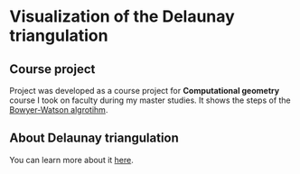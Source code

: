 # Visualization of the Delaunay triangulation

## Course project
Project was developed as a course project for **Computational geometry** course I took on faculty during my master studies.
It shows the steps of the [Bowyer-Watson algrotihm](https://en.wikipedia.org/wiki/Bowyer%E2%80%93Watson_algorithm).

## About Delaunay triangulation
You can learn more about it [here](https://en.wikipedia.org/wiki/Delaunay_triangulation).
